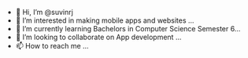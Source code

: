 - 👋 Hi, I’m @suvinrj
- 👀 I’m interested in making mobile apps and websites ...
- 🌱 I’m currently learning Bachelors in Computer Science Semester 6...
- 💞️ I’m looking to collaborate on App development ...
- 📫 How to reach me ...

<!---
suvinrj/suvinrj is a ✨ special ✨ repository because its `README.md` (this file) appears on your GitHub profile.
You can click the Preview link to take a look at your changes.
--->
